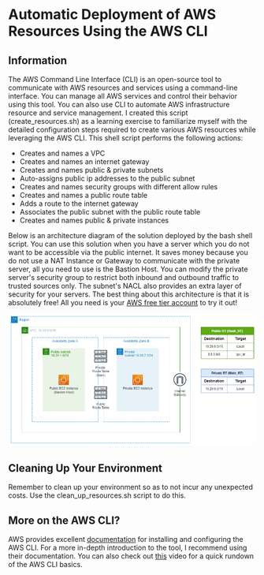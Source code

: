 # Automatic Deployment of AWS Resources Using the AWS CLI
## Information
The AWS Command Line Interface (CLI) is an open-source tool to communicate with AWS resources and services using a command-line interface. You can manage all AWS services and control their behavior using this tool. You can also use CLI to automate AWS infrastructure resource and service management. 
I created this script (create_resources.sh) as a learning exercise to familiarize myself with the detailed configuration steps required to create various AWS resources while leveraging the AWS CLI. This shell script performs the following actions:

* Creates and names a VPC
* Creates and names an internet gateway
* Creates and names public & private subnets
* Auto-assigns public ip addresses to the public subnet
* Creates and names security groups with different allow rules
* Creates and names a public route table
* Adds a route to the internet gateway
* Associates the public subnet with the public route table
* Creates and names public & private instances

Below is an architecture diagram of the solution deployed by the bash shell script. You can use this solution when you have a server which you do not want to be accessible via the public internet. It saves money because you do not use a NAT Instance or Gateway to communicate with the private server, all you need to use is the Bastion Host. You can modify the private server's security group to restrict both inbound and outbound traffic to trusted sources only. The subnet's NACL also provides an extra layer of security for your servers. The best thing about this architecture is that it is absolutely free! All you need is your [AWS free tier account](https://aws.amazon.com/free/?all-free-tier.sort-by=item.additionalFields.SortRank&all-free-tier.sort-order=asc&awsf.Free%20Tier%20Types=*all&awsf.Free%20Tier%20Categories=*all) to try it out!

![alt text](image/architecture_diagram.png "Architecture Diagram")

## Cleaning Up Your Environment
Remember to clean up your environment so as to not incur any unexpected costs. Use the clean_up_resources.sh script to do this.

## More on the AWS CLI?
AWS provides excellent [documentation](https://aws.amazon.com/cli/) for installing and configuring the AWS CLI. For a more in-depth introduction to the tool, I recommend using their documentation.
You can also check out [this](https://www.youtube.com/watch?v=PWAnY-w1SGQ&t=1369s) video for a quick rundown of the AWS CLI basics.